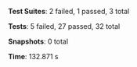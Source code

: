 **Test Suites**: 2 failed, 1 passed, 3 total


**Tests**:       5 failed, 27 passed, 32 total


**Snapshots**:   0 total


**Time**:        132.871 s
